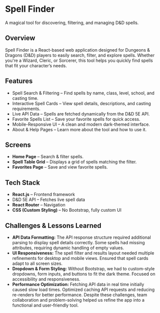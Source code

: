 #  Spell Finder
A magical tool for discovering, filtering, and managing D&D spells.

##  Overview
Spell Finder is a React-based web application designed for Dungeons & Dragons (D&D) players to easily search, filter, and explore spells. Whether you're a Wizard, Cleric, or Sorcerer, this tool helps you quickly find spells that fit your character’s needs.

##  Features
- Spell Search & Filtering – Find spells by name, class, level, school, and casting time.
-  Interactive Spell Cards – View spell details, descriptions, and casting requirements.
-  Live API Data – Spells are fetched dynamically from the D&D 5E API.
-  Favorite Spells List – Save your favorite spells for quick access.
-  Mobile-Responsive UI – A clean and modern dark-themed interface.
-  About & Help Pages – Learn more about the tool and how to use it.

##  Screens
- **Home Page** – Search & filter spells.
- **Spell Table Grid** – Displays a grid of spells matching the filter.
- **Favorites Page** – Save and view favorite spells.

##  Tech Stack
-  **React.js** – Frontend framework
-  D&D 5E API – Fetches live spell data
-  **React Router** – Navigation
-  **CSS (Custom Styling)** – No Bootstrap, fully custom UI

##  Challenges & Lessons Learned
-  **API Data Formatting:**
The API response structure required additional parsing to display spell details correctly.
Some spells had missing attributes, requiring dynamic handling of empty values.
-  **UI Responsiveness:**
The spell filter and results layout needed multiple refinements for desktop and mobile views.
Ensured that spell cards adapt to all screen sizes.
-  **Dropdown & Form Styling:**
Without Bootstrap, we had to custom-style dropdowns, form inputs, and buttons to fit the dark theme.
Focused on accessibility and responsiveness.
-  **Performance Optimization:**
Fetching API data in real time initially caused slow load times.
Optimized caching API requests and reducing re-renders for better performance.
Despite these challenges, team collaboration and problem-solving helped us refine the app into a functional and user-friendly tool.

